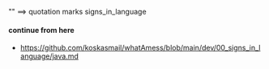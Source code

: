 

"" ==> quotation marks 
signs_in_language

#### continue from here
* https://github.com/koskasmail/whatAmess/blob/main/dev/00_signs_in_language/java.md
